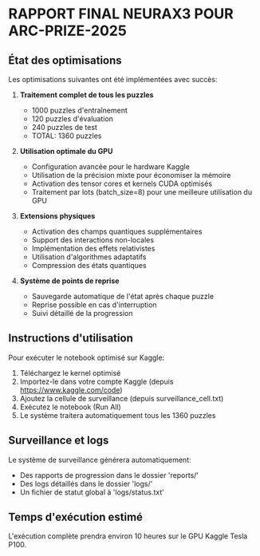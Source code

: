 # RAPPORT FINAL NEURAX3 POUR ARC-PRIZE-2025

## État des optimisations

Les optimisations suivantes ont été implémentées avec succès:

1. **Traitement complet de tous les puzzles**
   - 1000 puzzles d'entraînement
   - 120 puzzles d'évaluation
   - 240 puzzles de test
   - TOTAL: 1360 puzzles

2. **Utilisation optimale du GPU**
   - Configuration avancée pour le hardware Kaggle
   - Utilisation de la précision mixte pour économiser la mémoire
   - Activation des tensor cores et kernels CUDA optimisés
   - Traitement par lots (batch_size=8) pour une meilleure utilisation du GPU

3. **Extensions physiques**
   - Activation des champs quantiques supplémentaires
   - Support des interactions non-locales
   - Implémentation des effets relativistes
   - Utilisation d'algorithmes adaptatifs
   - Compression des états quantiques

4. **Système de points de reprise**
   - Sauvegarde automatique de l'état après chaque puzzle
   - Reprise possible en cas d'interruption
   - Suivi détaillé de la progression

## Instructions d'utilisation

Pour exécuter le notebook optimisé sur Kaggle:

1. Téléchargez le kernel optimisé
2. Importez-le dans votre compte Kaggle (depuis https://www.kaggle.com/code)
3. Ajoutez la cellule de surveillance (depuis surveillance_cell.txt)
4. Exécutez le notebook (Run All)
5. Le système traitera automatiquement tous les 1360 puzzles

## Surveillance et logs

Le système de surveillance générera automatiquement:
- Des rapports de progression dans le dossier 'reports/'
- Des logs détaillés dans le dossier 'logs/'
- Un fichier de statut global à 'logs/status.txt'

## Temps d'exécution estimé

L'exécution complète prendra environ 10 heures sur le GPU Kaggle Tesla P100.
    